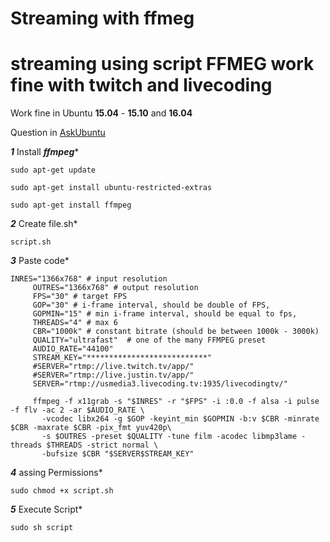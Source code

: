 Streaming with ffmeg
===================
# streaming using script FFMEG work fine with  twitch and livecoding


Work fine in Ubuntu **15.04** - **15.10** and **16.04**

Question in [AskUbuntu](http://askubuntu.com/questions/784981/alternatives-obs-open-broadcaster-software/786110#786110)

***1*** Install ***ffmpeg****
    
    sudo apt-get update
  
    sudo apt-get install ubuntu-restricted-extras
  
    sudo apt-get install ffmpeg
  
  
  
***2*** Create file.sh*
  
    script.sh
  
 ***3*** Paste code*

    INRES="1366x768" # input resolution
         OUTRES="1366x768" # output resolution
         FPS="30" # target FPS
         GOP="30" # i-frame interval, should be double of FPS, 
         GOPMIN="15" # min i-frame interval, should be equal to fps, 
         THREADS="4" # max 6
         CBR="1000k" # constant bitrate (should be between 1000k - 3000k)
         QUALITY="ultrafast"  # one of the many FFMPEG preset
         AUDIO_RATE="44100"
         STREAM_KEY="***************************"
         #SERVER="rtmp://live.twitch.tv/app/"
         #SERVER="rtmp://live.justin.tv/app/"
         SERVER="rtmp://usmedia3.livecoding.tv:1935/livecodingtv/"
         
         ffmpeg -f x11grab -s "$INRES" -r "$FPS" -i :0.0 -f alsa -i pulse -f flv -ac 2 -ar $AUDIO_RATE \
           -vcodec libx264 -g $GOP -keyint_min $GOPMIN -b:v $CBR -minrate $CBR -maxrate $CBR -pix_fmt yuv420p\
           -s $OUTRES -preset $QUALITY -tune film -acodec libmp3lame -threads $THREADS -strict normal \
           -bufsize $CBR "$SERVER$STREAM_KEY"

  
  
***4*** assing Permissions*

    sudo chmod +x script.sh



***5*** Execute Script*

    sudo sh script

